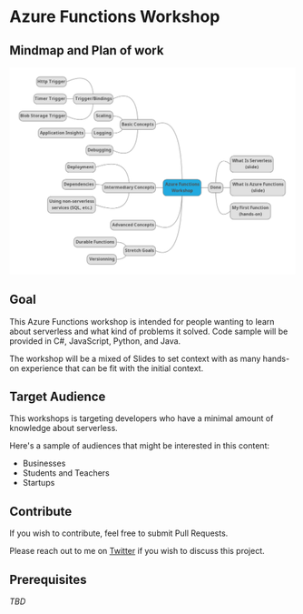 # Azure Functions Workshop

## Mindmap and Plan of work

![Mindmap](media/mindmap.png)

## Goal

This Azure Functions workshop is intended for people wanting to learn about serverless and what kind of problems it solved. Code sample will be provided in C#, JavaScript, Python, and Java.

The workshop will be a mixed of Slides to set context with as many hands-on experience that can be fit with the initial context.

## Target Audience

This workshops is targeting developers who have a minimal amount of knowledge about serverless.

Here's a sample of audiences that might be interested in this content:

* Businesses
* Students and Teachers
* Startups

## Contribute

If you wish to contribute, feel free to submit Pull Requests.

Please reach out to me on [Twitter](https://twitter.com/MaximRouiller) if you wish to discuss this project.

## Prerequisites

*TBD*
